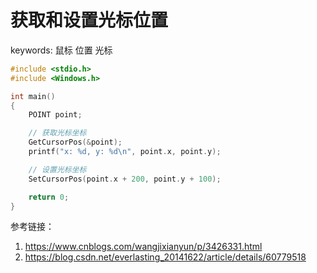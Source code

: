 # 获取和设置光标位置

keywords: 鼠标 位置 光标  
  
```c++
#include <stdio.h>
#include <Windows.h>

int main()
{
	POINT point;

	// 获取光标坐标
	GetCursorPos(&point);
	printf("x: %d, y: %d\n", point.x, point.y);

	// 设置光标坐标
	SetCursorPos(point.x + 200, point.y + 100);

	return 0;
}
```

参考链接：  
1. https://www.cnblogs.com/wangjixianyun/p/3426331.html
2. https://blog.csdn.net/everlasting_20141622/article/details/60779518
